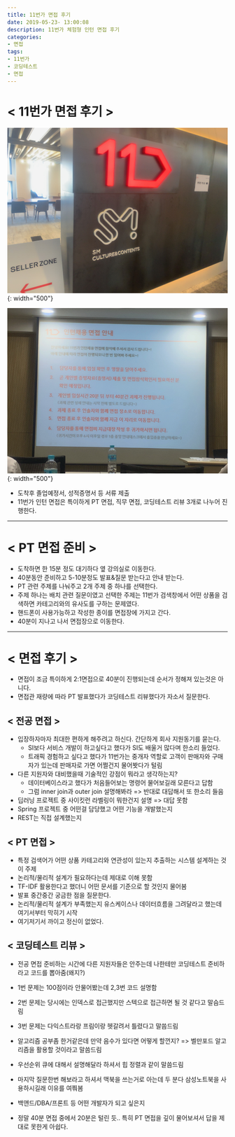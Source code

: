 ```yaml
---
title: 11번가 면접 후기
date: 2019-05-23- 13:00:08
description: 11번가 체험형 인턴 면접 후기
categories:
- 면접
tags: 
- 11번가
- 코딩테스트
- 면접
---
```

# < 11번가 면접 후기 >
![11st_1](/assets/images/11st_1.jpg){: width="500"}

![11st_2](/assets/images/11st_2.jpg){: width="500"}

- 도착후 졸업예정서, 성적증명서 등 서류 제출
- 11번가 인턴 면접은 특이하게 PT 면접, 직무 면접, 코딩테스트 리뷰 3개로 나누어 진행한다.

***

# < PT 면접 준비 >
- 도착하면 한 15분 정도 대기하다 옆 강의실로 이동한다.
- 40분동안 준비하고 5-10분정도 발표&질문 받는다고 안내 받는다.
- PT 관련 주제를 나눠주고 2개 주제 중 하나를 선택한다.
- 주제 하나는 배치 관련 질문이였고 선택한 주제는 11번가 검색창에서 어떤 상품을 검색하면 카테고리와의 유사도를 구하는 문제였다.
- 핸드폰이 사용가능하고 작성한 종이를 면접장에 가지고 간다.
- 40분이 지나고 나서 면접장으로 이동한다.

***

# < 면접 후기 >
- 면접이 조금 특이하게 2:1면접으로 40분이 진행되는데 순서가 정해져 있는것은 아니다.
- 면접관 재량에 따라 PT 발표했다가 코딩테스트 리뷰했다가 자소서 질문한다.

## < 전공 면접 >
- 입장하자마자 최대한 편하게 해주려고 하신다. 간단하게 회사 지원동기를 묻는다.
    - SI보다 서비스 개발이 하고싶다고 했다가 SI도 배울거 많다며 한소리 들었다.
    - 트래픽 경험하고 싶다고 했다가 11번가는 중개자 역할로 고객이 판매자와 구매자가 있는데 판매자로 가면 어쩔건지 물어봣다가 털림
- 다른 지원자와 대비했을때 기술적인 강점이 뭐라고 생각하는지?
    - 데이터베이스라고 했다가 처음들어보는 명령어 물어보길래 모른다고 답함
    - 그럼 inner join과 outer join 설명해봐라 => 반대로 대답해서 또 한소리 들음
- 딥러닝 프로젝트 중 사이킷런 라벨링이 뭐한건지 설명 => 대답 못함
- Spring 프로젝트 중 어떤걸 담당했고 어떤 기능을 개발했는지
- REST는 직접 설계했는지

## < PT 면접 >
- 특정 검색어가 어떤 상품 카테고리와 연관성이 있는지 추출하는 시스템 설계하는 것이 주제
- 논리적/물리적 설계가 필요하다는데 제대로 이해 못함
- TF-IDF 활용한다고 했더니 어떤 문서를 기준으로 할 것인지 물어봄
- 발표 중간중간 궁금한 점을 질문한다.
- 논리적/물리적 설계가 부족했는지 유스케이스나 데이터흐름을 그려달라고 했는데 여기서부터 막히기 시작
- 여기저기서 까이고 정신이 없었다.

## < 코딩테스트 리뷰 >
- 전공 면접 준비하는 시간에 다른 지원자들은 안주는데 나한테만 코딩테스트 준비하라고 코드를 뽑아줌(왜지?)
- 1번 문제는 100점이라 안물어봤는데 2,3번 코드 설명함
- 2번 문제는 당시에는 인덱스로 접근했지만 스텍으로 접근하면 될 것 같다고 말슴드림
- 3번 문제는 다익스트라랑 프림이랑 헷갈려서 틀렸다고 말씀드림
- 알고리즘 공부좀 한거같은데 만약 음수가 있다면 어떻게 할껀지? => 벨만포드 알고리즘을 활용할 것이라고 말씀드림
- 우선순위 큐에 대해서 설명해달라 하셔서 힙 정렬과 같이 말씀드림

- 마지막 질문한번 해보라고 하셔서 맥북을 쓰는거로 아는데 두 분다 삼성노트북을 사용하시길래 이유를 여쭤봄
- 백앤드/DBA/프론트 등 어떤 개발자가 되고 싶은지

- 정말 40분 면접 중에서 20분은 털린 듯.. 특히 PT 면접을 깊이 물어보셔서 답을 제대로 못한게 아쉽다.